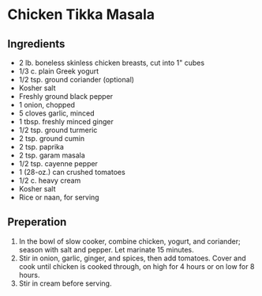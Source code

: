 # Chicken Tikka Masala

## Ingredients
* 2 lb. boneless skinless chicken breasts, cut into 1" cubes
* 1/3 c. plain Greek yogurt
* 1/2 tsp. ground coriander (optional)
* Kosher salt
* Freshly ground black pepper
* 1 onion, chopped
* 5 cloves garlic, minced
* 1 tbsp. freshly minced ginger
* 1/2 tsp. ground turmeric
* 2 tsp. ground cumin
* 2 tsp. paprika
* 2 tsp. garam masala
* 1/2 tsp. cayenne pepper
* 1 (28-oz.) can crushed tomatoes
* 1/2 c. heavy cream
* Kosher salt
* Rice or naan, for serving


## Preperation
1. In the bowl of slow cooker, combine chicken, yogurt, and coriander; season with salt and pepper. Let marinate 15 minutes.
1. Stir in onion, garlic, ginger, and spices, then add tomatoes. Cover and cook until chicken is cooked through, on high for 4 hours or on low for 8 hours. 
1. Stir in cream before serving.